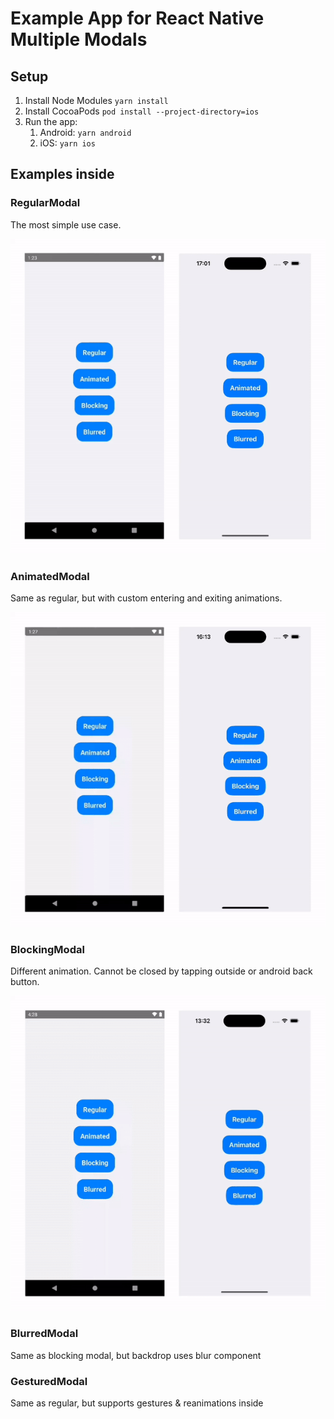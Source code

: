 # Example App for React Native Multiple Modals

## Setup

1. Install Node Modules `yarn install`
1. Install CocoaPods `pod install --project-directory=ios`
1. Run the app:
   1. Android: `yarn android`
   1. iOS: `yarn ios`

## Examples inside

### **RegularModal**

The most simple use case.

![Regular Modal](./assets/regular.gif)

### **AnimatedModal**

Same as regular, but with custom entering and exiting animations.

![Animated Modal](./assets/animated.gif)

### **BlockingModal**

Different animation. Cannot be closed by tapping outside or android back button.

![Blocking Modal](./assets/blocking.gif)

### **BlurredModal**

Same as blocking modal, but backdrop uses blur component

### **GesturedModal**

Same as regular, but supports gestures & reanimations inside
